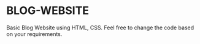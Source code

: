 # BLOG-WEBSITE
Basic Blog Website using HTML, CSS. Feel free to change the code based on your requirements.
